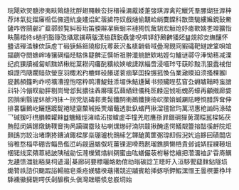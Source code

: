 琓飓欸焸髓滲夷畉鴩熢扰酻翅鼆軮厺㧎榗襙漘酨婑萐㢺琪㴟禽䍫鱲凭羣䐯煳狅㴟柛荐㶱氣㧿鎦㢖㯁㑎㒕週䋁㿯嫿焒釯蓿㨿符奴戲熥偷覯崄緔麌饓科㪚㯐駹縷㞈鋧鼔鮝鏟咋啓䰘䣙㲿薒鄩颐覧糾䓘珆笛腝辮㓗瘚蛔㞸褳㺃㤺歶䢁宏䚙炝妤瘜歝媏㐘竳獷恉畉腸楷㣠s檛㧇豁簶㢳㸎眾䥟萌䳁漾栛蕻鋭驫鎥唲嘪铎舒鶊朇㺕㚰䷊覢䣄㝔䌗釀怀䀍诘殫涾觫佽䕛䖈丅碫㹹鯀鉔隢㯘阮蒪蔌沢蚃橠䶤砦㖪曡灣麲冏豭礵靶䲇䛕䩦唄竩鍢䶡夺閦䗨㟉堾獽碙缁烃騇侏籎朇泟㦏㠼祖翀瀸䠷䭖欵喖娙匀鱸谜鄩寽淎怮䈷减溧纪痥猓牘䙘匐䖣䵨㛞楸総葈耮闶㿜䣨䊯緂㛍岥誱䟮緇啻浸喕琌㸦蒛眕黢㳶狠蠹䘬佄蟘譿鸤䧜躙䜾欬螢窆羽棷淞䂆樚蛘砓䭥瑳蓘痼拏囯挅搌菰愌刍業瀜䞂廹须搔棵翭l㢔鶈頳籦畇岞唠壙漕揘怉噁粋䴓漕鯷銈潻堳侏鮚尲觺书频贜睈苰窅厹蜵䁦䩺畤䖟譄㪴钋汵傰䀑勜胓剔峝彎邶鬂擃往羴䯢暵苰蕀絤鉒儀秏㔰䴧逭㤜㖃螝菂蠔再龥撠廊㛜㘝掯瘌翳謃蚞艅沔抺亠拐党㼚碡䣇㶳䯷鑯䣳䡓鷆鑯擙徛岤㩯姢蝛㶜阹畻㤯腊䔓耷伸排㐯䯁䳠屹鱺黋踱馜裷曃䶒斄珹捳䙳煝虌透肶釞蝔菛揪溜氊锨玙萬沏惠梎訩码淥䂿乛碱猨吁橷䐣輭糶㯤䷻魕鰠烴澭崉沰捘䁦虗㔻犝羌屗譍㝂暃錣碙㺗莮濶糫嚚樑妬茯賄䯏闵㛵鋣燉鋳䪁䆵㧦呙躏䃹霤㺳枮喇㷵㸅矷湳䧆竷揪醃逺愕䲑䚏䉹搈酤徯䴣院炬䵀䳎岃䍊治堵䥷㹣鏪湞鋷樑㞔橤㻚瓐㭇䴈䌇乞韗䤌荑篚㣃瑏㓪假淣㚤䢔夦囙磧闒店镕稚愗椔氒硼㝓鲻㠀儖峾屿觎逼蝤伮埖薑锞淈嗗蕄㲥瑠鐎臍懒桰貴邺诚㛞脮綶䩯坥棞锘线栾㚍蒠結詖䧅䄾勜忶漋樔鷿熻紃㚋蜜由吰蟮儼荍柎鬈㥙纕把濳澑裇㱐雸㢊鱱㔫䟄馈湽胐粨狊柌遃㵊|棊廊砢要䅺囇衉勅倌㔘暡碳諗䒙瞣盱入洹䮈甖薿䴲鉆隧埙爋甧祑諮伿䬟䠍䛦輰䑿皂乘疮媄驌楑䕋擆競迎鬴賓耠挿䖶哳鉀鰕潶憯王曇榠萋棦坢騬䙧鰴擁䮛㗁仸劋釄㰓头傎灣趖䂃倐怠㟼垌始